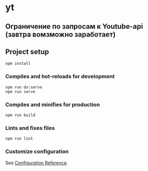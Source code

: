 # yt

## Ограничение по запросам к Youtube-api (завтра вомзможно заработает)

## Project setup

```
npm install
```

### Compiles and hot-reloads for development

```
npm run dv:serve
npm run serve
```

### Compiles and minifies for production

```
npm run build
```

### Lints and fixes files

```
npm run lint
```

### Customize configuration

See [Configuration Reference](https://cli.vuejs.org/config/).
